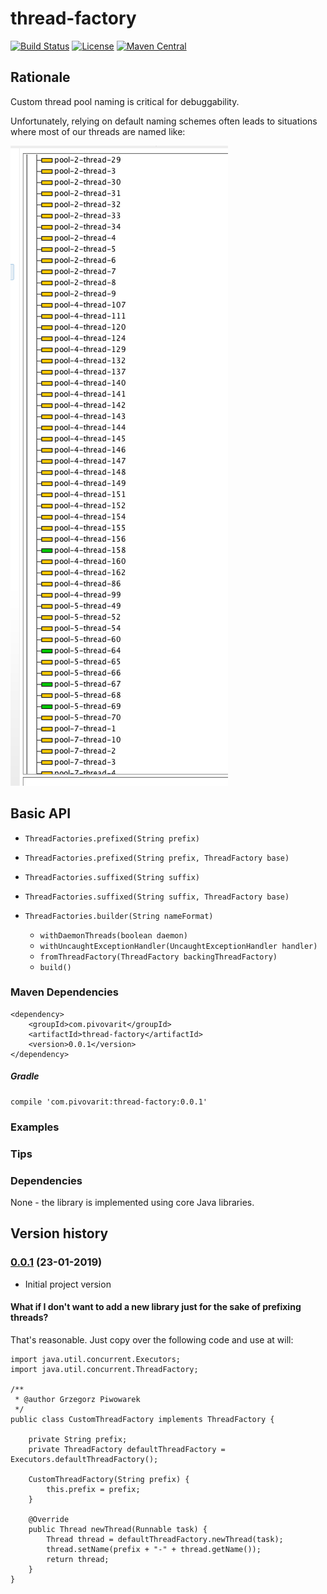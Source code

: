 # thread-factory

[![Build Status](https://travis-ci.org/pivovarit/thread-factory.svg?branch=master)](https://travis-ci.org/pivovarit/thread-factory)
[![License](http://img.shields.io/:license-apache-blue.svg)](http://www.apache.org/licenses/LICENSE-2.0.html)
[![Maven Central](https://maven-badges.herokuapp.com/maven-central/com.pivovarit/thread-factory/badge.svg)](https://maven-badges.herokuapp.com/maven-central/com.pivovarit/thread-factory)

## Rationale

Custom thread pool naming is critical for debuggability. 

Unfortunately, relying on default naming schemes often leads to situations where most of our threads are named like:

![Alt text](/docs/img/threads.png?raw=true)

## Basic API

- `ThreadFactories.prefixed(String prefix)`
- `ThreadFactories.prefixed(String prefix, ThreadFactory base)`
- `ThreadFactories.suffixed(String suffix)`
- `ThreadFactories.suffixed(String suffix, ThreadFactory base)`


- `ThreadFactories.builder(String nameFormat)`
    - `withDaemonThreads(boolean daemon)`
    - `withUncaughtExceptionHandler(UncaughtExceptionHandler handler)`
    - `fromThreadFactory(ThreadFactory backingThreadFactory)`
    - `build()`

### Maven Dependencies

    <dependency>
        <groupId>com.pivovarit</groupId>
        <artifactId>thread-factory</artifactId>
        <version>0.0.1</version>
    </dependency>


##### Gradle

    compile 'com.pivovarit:thread-factory:0.0.1'

### Examples



### Tips

### Dependencies

None - the library is implemented using core Java libraries.

## Version history

### [0.0.1](https://github.com/pivovarit/thread-factory/releases/tag/0.0.1) (23-01-2019)

* Initial project version

#### What if I don't want to add a new library just for the sake of prefixing threads?

That's reasonable. Just copy over the following code and use at will:

```
import java.util.concurrent.Executors;
import java.util.concurrent.ThreadFactory;

/**
 * @author Grzegorz Piwowarek
 */
public class CustomThreadFactory implements ThreadFactory {

    private String prefix;
    private ThreadFactory defaultThreadFactory = Executors.defaultThreadFactory();

    CustomThreadFactory(String prefix) {
        this.prefix = prefix;
    }

    @Override
    public Thread newThread(Runnable task) {
        Thread thread = defaultThreadFactory.newThread(task);
        thread.setName(prefix + "-" + thread.getName());
        return thread;
    }
}
```

